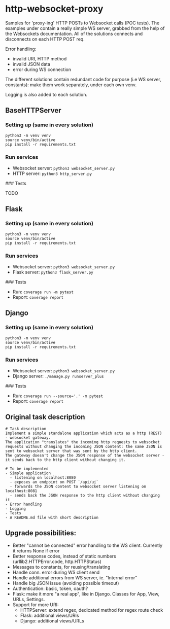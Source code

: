 # http-websocket-proxy
Samples for 'proxy-ing' HTTP POSTs to Websocket calls (POC tests).
The examples under contain a really simple WS server, grabbed from the help of the Websockets documentation.
All of the solutions connects and disconnects on each HTTP POST req.

Error handling:
- invalid URI, HTTP method
- invalid JSON data
- error during WS connection

The different solutions contain redundant code for purpose (i.e WS server, constants): make them work separately, under each own venv. 

Logging is also added to each solution. 


## BaseHTTPServer

### Setting up (same in every solution)

```
python3 -m venv venv
source venv/bin/active
pip install -r requirements.txt
```

### Run services

- Websocket server: `python3 websocket_server.py`
- HTTP server: `python3 http_server.py`

### Tests

TODO


## Flask

### Setting up (same in every solution)
    
```
python3 -m venv venv
source venv/bin/active
pip install -r requirements.txt
```

### Run services

- Websocket server: `python3 websocket_server.py`
- Flask server: `python3 flask_server.py`

### Tests

- Run: `coverage run -m pytest`
- Report: `coverage report`


## Django

### Setting up (same in every solution)

```    
python3 -m venv venv
source venv/bin/active
pip install -r requirements.txt
```

### Run services

- Websocket server: `python3 websocket_server.py`
- Django server: `./manage.py runserver_plus`

### Tests

- Run: `coverage run --source='.' -m pytest`
- Report: `coverage report`


## Original task description

```    
# Task description
Implement a simple standalone application which acts as a http (REST) - websocket gateway.
The application "translates" the incoming http requests to websocket requests without changing the incoming JSON content: the same JSON is sent to websocket server that was sent by the http client.
The gateway doesn't change the JSON response of the websocket server - it sends back to the http client without changing it.

# To be implemented
- Simple application
  - listening on localhost:8080
  - exposes an endpoint on POST `/api/ui`
  - forwards the JSON content to websocket server listening on localhost:8081
  - sends back the JSON response to the http client without changing it
- Error handling
- Logging
- Tests
- A README.md file with short description
```    

## Upgrade possibilities:
- Better "cannot be connected" error handling to the WS client. Currently it returns None if error
- Better response codes, instead of static numbers (urllib2.HTTPError.code, http.HTTPStatus)
- Messages to constants, for reusing/translating
- Handle conn. error during WS client send
- Handle additional errors from WS server, ie. "Internal error"
- Handle big JSON issue (avoiding possible timeout)
- Authentication: basic, token, oauth?
- Flask: make it more "a real app", like in Django. Classes for App, View, URLs, Settings.
- Support for more URI: 
  - HTTPServer: extend regex, dedicated method for regex route check
  - Flask: additional views/URIs
  - Django: additional views/URLs
